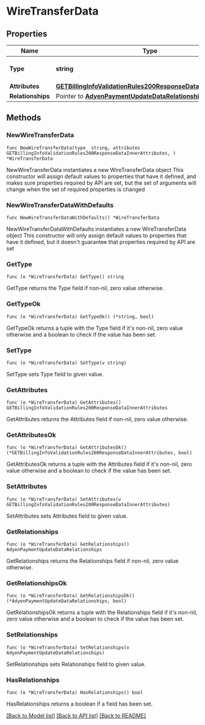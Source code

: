 # WireTransferData

## Properties

Name | Type | Description | Notes
------------ | ------------- | ------------- | -------------
**Type** | **string** | The resource&#39;s type | [default to "wire_transfers"]
**Attributes** | [**GETBillingInfoValidationRules200ResponseDataInnerAttributes**](GETBillingInfoValidationRules200ResponseDataInnerAttributes.md) |  | 
**Relationships** | Pointer to [**AdyenPaymentUpdateDataRelationships**](AdyenPaymentUpdateDataRelationships.md) |  | [optional] 

## Methods

### NewWireTransferData

`func NewWireTransferData(type_ string, attributes GETBillingInfoValidationRules200ResponseDataInnerAttributes, ) *WireTransferData`

NewWireTransferData instantiates a new WireTransferData object
This constructor will assign default values to properties that have it defined,
and makes sure properties required by API are set, but the set of arguments
will change when the set of required properties is changed

### NewWireTransferDataWithDefaults

`func NewWireTransferDataWithDefaults() *WireTransferData`

NewWireTransferDataWithDefaults instantiates a new WireTransferData object
This constructor will only assign default values to properties that have it defined,
but it doesn't guarantee that properties required by API are set

### GetType

`func (o *WireTransferData) GetType() string`

GetType returns the Type field if non-nil, zero value otherwise.

### GetTypeOk

`func (o *WireTransferData) GetTypeOk() (*string, bool)`

GetTypeOk returns a tuple with the Type field if it's non-nil, zero value otherwise
and a boolean to check if the value has been set.

### SetType

`func (o *WireTransferData) SetType(v string)`

SetType sets Type field to given value.


### GetAttributes

`func (o *WireTransferData) GetAttributes() GETBillingInfoValidationRules200ResponseDataInnerAttributes`

GetAttributes returns the Attributes field if non-nil, zero value otherwise.

### GetAttributesOk

`func (o *WireTransferData) GetAttributesOk() (*GETBillingInfoValidationRules200ResponseDataInnerAttributes, bool)`

GetAttributesOk returns a tuple with the Attributes field if it's non-nil, zero value otherwise
and a boolean to check if the value has been set.

### SetAttributes

`func (o *WireTransferData) SetAttributes(v GETBillingInfoValidationRules200ResponseDataInnerAttributes)`

SetAttributes sets Attributes field to given value.


### GetRelationships

`func (o *WireTransferData) GetRelationships() AdyenPaymentUpdateDataRelationships`

GetRelationships returns the Relationships field if non-nil, zero value otherwise.

### GetRelationshipsOk

`func (o *WireTransferData) GetRelationshipsOk() (*AdyenPaymentUpdateDataRelationships, bool)`

GetRelationshipsOk returns a tuple with the Relationships field if it's non-nil, zero value otherwise
and a boolean to check if the value has been set.

### SetRelationships

`func (o *WireTransferData) SetRelationships(v AdyenPaymentUpdateDataRelationships)`

SetRelationships sets Relationships field to given value.

### HasRelationships

`func (o *WireTransferData) HasRelationships() bool`

HasRelationships returns a boolean if a field has been set.


[[Back to Model list]](../README.md#documentation-for-models) [[Back to API list]](../README.md#documentation-for-api-endpoints) [[Back to README]](../README.md)


